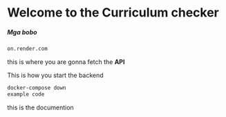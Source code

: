# Welcome to the Curriculum checker  
##### Mga bobo 

```bash
on.render.com
```  

this is where you are gonna fetch the **API**  

This is how you start the backend 
```dockerfile
docker-compose down
example code
```

this is the documention


